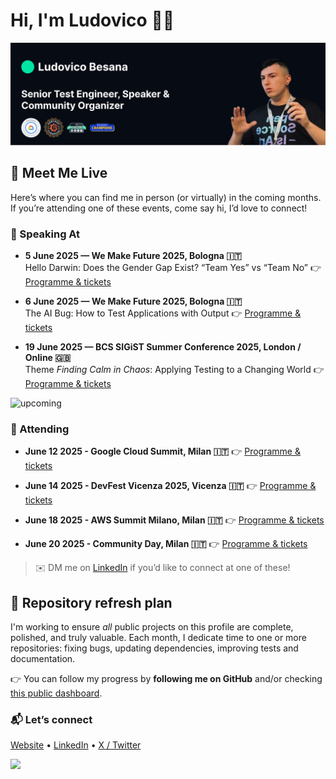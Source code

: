 # Hi, I'm Ludovico 👋🏻

<img src="images/cover-github-2025-cropped.png" alt="Banner image">

## 🤝 Meet Me Live

Here’s where you can find me in person (or virtually) in the coming months. If you’re attending one of these events, come say hi, I’d love to connect!

### 🎤 Speaking At
- **5 June 2025 — We Make Future 2025, Bologna 🇮🇹**  
  Hello Darwin: Does the Gender Gap Exist? “Team Yes” vs “Team No”
 👉 [Programme & tickets](https://www.wemakefuture.it/i/682edafcdfb761c0351c9fc6/)

- **6 June 2025 — We Make Future 2025, Bologna 🇮🇹**  
   The AI Bug: How to Test Applications with Output
 👉 [Programme & tickets](https://www.wemakefuture.it/s/67bc32de5e87e4097b578497/)

- **19 June 2025 — BCS SIGiST Summer Conference 2025, London / Online 🇬🇧**  
  Theme *Finding Calm in Chaos*: Applying Testing to a Changing World
  👉 [Programme & tickets](https://www.bcs.org/membership-and-registrations/member-communities/software-testing-specialist-group/conferences/bcs-sigist-summer-conference-2025/)

<img src="https://github.com/user-attachments/assets/89f76880-544b-4bd7-a858-8cb120a6a13a" alt="upcoming" width="1200"/>

### 🧭 Attending
- **June 12 2025 - Google Cloud Summit, Milan 🇮🇹**
  👉 [Programme & tickets](https://cloudonair.withgoogle.com/events/google-cloud-summit-milan-2025)

- **June 14 2025 - DevFest Vicenza 2025, Vicenza 🇮🇹**
  👉 [Programme & tickets](https://gdg.community.dev/gdg-vicenza/)

- **June 18 2025 - AWS Summit Milano, Milan 🇮🇹**
  👉 [Programme & tickets](https://aws.amazon.com/it/events/summits/milano/)

- **June 20 2025 - Community Day, Milan 🇮🇹**
  👉 [Programme & tickets](https://www.techcommunityday.it/)

> ✉️ DM me on [LinkedIn](https://linkedin.com/in/ludovicobesana) if you’d like to connect at one of these!

## 🔄 Repository refresh plan
I'm working to ensure *all* public projects on this profile are complete, polished, and truly valuable.
Each month, I dedicate time to one or more repositories: fixing bugs, updating dependencies, improving tests and documentation.

  👉 You can follow my progress by **following me on GitHub** and/or checking [this public dashboard](https://github.com/users/ludovicobesana/projects/8).

### 📬 Let’s connect
[Website](https://ludovicobesana.com) • [LinkedIn](https://linkedin.com/in/ludovicobesana) • [X / Twitter](https://x.com/ludovicobesana)

<p align="left">
  <img src="https://github-readme-stats.vercel.app/api?username=ludovicobesana&count_private=true&theme=dark" />
</p>

<!--
# 🎉 Community Day 2025 –  See you in Milan!

<a href="https://www.techcommunityday.it/"><img src="https://i.imgur.com/uWchmvY.png" alt="Community Day 2025 Cover Image"></a>

### 👉 https://www.techcommunityday.it/

---
## 💜 Become Part of Something Great: Join <a href="https://codingbunker.it/">Coding Bunker</a>!
<a href="https://www.meetup.com/coding-bunker/join/"><img src="https://www.codingbunker.it/_next/static/media/team.d110833b.png" alt="Join Coding Bunker"></a>

👩‍💻 Collaborate, Learn, and Grow Together
- 🚀 Connect with like-minded developers and tech enthusiasts.
- 💡 Explore open-source projects and innovative ideas.
- 🎓 Learn from workshops, talks, and hands-on experiences. 

**🌟 Ready to code, create, and collaborate?**

- 👉 [Join us on Meetup!](https://www.meetup.com/coding-bunker/join/)
- 👉 [Check out our open-source projects and contribute on GitHub :octocat:](https://github.com/Coding-Bunker)


<!--
# 📖 Recommended Articles

### [Nearform tech experts attended Codemotion 2024: Read about their experiences](https://www.nearform.com/digital-community/nearform-tech-experts-attended-codemotion-2024-read-about-their-experiences/)

<a href="https://www.nearform.com/digital-community/nearform-tech-experts-attended-codemotion-2024-read-about-their-experiences/"><img src="https://i.imgur.com/RJo47Px.png"></a>

A group of Nearformers gave talks, learned from the event’s other speakers and attended workshops

👉 [Read the full article](https://www.nearform.com/digital-community/nearform-tech-experts-attended-codemotion-2024-read-about-their-experiences/)


### [Streamline Your Mobile Testing with Maestro](https://www.nearform.com/digital-community/streamline-your-mobile-testing-with-maestro/)

<a href="https://www.nearform.com/digital-community/streamline-your-mobile-testing-with-maestro/"><img src="https://i.imgur.com/82FpjnM.png"></a>

Discover how to enhance your mobile testing workflow with Maestro, a powerful tool designed to make your testing process more efficient and effective.

👉 [Read the full article](https://www.nearform.com/digital-community/streamline-your-mobile-testing-with-maestro/)


---

### Reach me on:
<p>
<a href="https://www.linkedin.com/in/ludovicobesana/">
  <img src="https://img.shields.io/badge/linkedin-%230077B5.svg?&style=for-the-badge&logo=linkedin&logoColor=white" />        
</a>
-->
  <!--
```js
if awake:
  code()
elif tired:
  drink_coffe()
```
-->
<!--<img width="251" alt="Schermata_2023-05-22_alle_02 40 56-removebg-preview" src="https://github.com/ludovicobesana/ludovicobesana/assets/35035423/a52c05ec-cfef-4e8c-9ee4-a00d27bf0191">-->
<!--
I'm a 🐞 QA Engineer and 💻 Developer who loves to automate and find bugs. 

I'm a 🐧 Linux lover, but 🍎 macOS is so beautiful that it can't not be used.

I'm currently working on:
-   :octocat: [GitHub](https://github.com/ludovicobesana?tab=repositories): To ensure that you can find useful resources here 


Here are the languages, frameworks, and libraries that I'm most comfortable using:

-   🐍 Python: Is my favourite language
-   📒 JavaScript (+ TypeScript): React, Next
-   🤖 Robot Framework: For all of my testing needs (including making coffee lol)
-   🖼️ Tailwind CSS
-   🐋 Docker: For starting projects 
-->

<!--
Reach me on:
<p>
<a href="https://www.linkedin.com/in/ludovicobesana/">
  <img src="https://img.shields.io/badge/linkedin-%230077B5.svg?&style=for-the-badge&logo=linkedin&logoColor=white" />        
</a>&nbsp;&nbsp;

-->

<!--<a href="https://www.tiktok.com/@ludovicobesana">
  <img src="https://img.shields.io/badge/TikTok-000000?style=for-the-badge&logo=tiktok&logoColor=white" />
</a>&nbsp;&nbsp;
</p> 

Thank you for visiting my profile! 🙏-->
